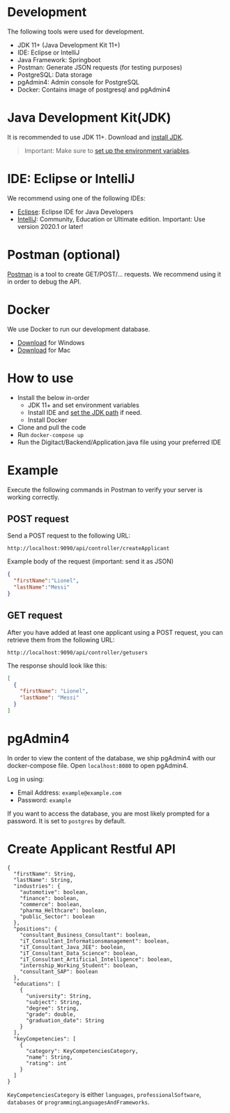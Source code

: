 # Development

The following tools were used for development.
- JDK 11+ (Java Development Kit 11+)
- IDE: Eclipse or IntelliJ 
- Java Framework: Springboot
- Postman: Generate JSON requests (for testing purposes)
- PostgreSQL: Data storage
- pgAdmin4: Admin console for PostgreSQL
- Docker: Contains image of postgresql and pgAdmin4

# Java Development Kit(JDK)
It is recommended to use JDK 11+.
Download and [install JDK](https://www.oracle.com/java/technologies/javase-downloads.html).

> Important: Make sure to [set up the environment variables](https://www.java.com/en/download/help/path.xml).

# IDE: Eclipse or IntelliJ
We recommend using one of the following IDEs:
- [Eclipse](https://www.eclipse.org/downloads/packages/release/luna/sr2/eclipse-ide-java-developers): Eclipse IDE for Java Developers 
- [IntelliJ](https://www.jetbrains.com/idea/download/#section=windows): Community, Education or Ultimate edition. Important: Use version 2020.1 or later!

# Postman (optional)
[Postman](https://www.postman.com/downloads/) is a tool to create GET/POST/... requests. We recommend using it in order to debug the API.

# Docker

We use Docker to run our development database.
- [Download](https://docs.docker.com/docker-for-windows/install/) for Windows 
- [Download](https://docs.docker.com/docker-for-mac/install/) for Mac

# How to use

- Install the below in-order
  - JDK 11+ and set environment variables
  - Install IDE and [set the JDK path](https://www.jetbrains.com/help/idea/sdk.html) if need. 
  - Install Docker
- Clone and pull the code
- Run `docker-compose up`
- Run the Digitact/Backend/Application.java file using your preferred IDE

# Example
Execute the following commands in Postman to verify your server is working correctly.

## POST request

Send a POST request to the following URL:
```
http://localhost:9090/api/controller/createApplicant
```
Example body of the request (important: send it as JSON)
``` json
{
  "firstName":"Lionel",
  "lastName":"Messi"
}
```

## GET request

After you have added at least one applicant using a POST request, you can retrieve them from the following URL:

```
http://localhost:9090/api/controller/getusers
```


The response should look like this:
``` json
[
  {
    "firstName": "Lionel",
    "lastName": "Messi"
  }
]
```

# pgAdmin4

In order to view the content of the database, we ship pgAdmin4 with our docker-compose file. Open `localhost:8080` to open pgAdmin4. 

Log in using:
- Email Address: `example@example.com`
- Password: `example`


If you want to access the database, you are most likely prompted for a password. It is set to `postgres` by default.



# Create Applicant Restful API

```
{
  "firstName": String,
  "lastName": String,
  "industries": {
    "automotive": boolean,
    "finance": boolean,
    "commerce": boolean,
    "pharma_Helthcare": boolean,
    "public_Sector": boolean
  },
  "positions": {
    "consultant_Business_Consultant": boolean,
    "iT_Consultant_Informationsmanagement": boolean,
    "iT_Consultant_Java_JEE": boolean,
    "iT_Consultant_Data_Science": boolean,
    "iT_Consultant_Artificial_Intelligence": boolean,
    "internship_Working_Student": boolean,
    "consultant_SAP": boolean
  },
  "educations": [
    {
      "university": String,
      "subject": String,
      "degree": String,
      "grade": double,
      "graduation_date": String
    }
  ],
  "keyCompetencies": [
    {
      "category": KeyCompetenciesCategory,
      "name": String,
      "rating": int
    }
  ]
}
```

`KeyCompetenciesCategory` is either `languages`, `professionalSoftware`, `databases` or `programmingLanguagesAndFrameworks`.

